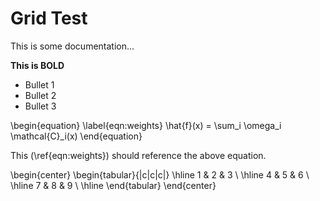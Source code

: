 <!-- CINCHDOC DOCUMENT(User Guide) CHAPTER(Grid) -->

# Grid Test

This is some documentation...

**This is BOLD**

* Bullet 1
* Bullet 2
* Bullet 3

<!-- Raw latex -->
\begin{equation} \label{eqn:weights}
\hat{f}(x) = \sum_i \omega_i \mathcal{C}_i(x)
\end{equation}

This (\ref{eqn:weights}) should reference the above equation.

\begin{center}
\begin{tabular}{|c|c|c|}
\hline
1 & 2 & 3 \\
\hline
4 & 5 & 6 \\
\hline
7 & 8 & 9 \\
\hline
\end{tabular}
\end{center}
